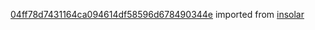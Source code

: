 [04ff78d7431164ca094614df58596d678490344e](https://github.com/insolar/insolar/commit/04ff78d7431164ca094614df58596d678490344e) imported from [insolar](https://github.com/insolar/insolar)
